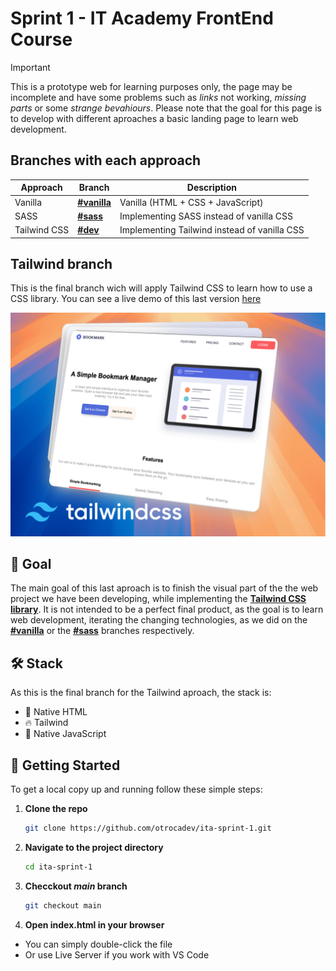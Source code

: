 # Sprint 1 - IT Academy FrontEnd Course

> [!IMPORTANT]
> This is a prototype web for learning purposes only, the page may be incomplete and have some problems such as *links* not working, *missing parts* or some *strange bevahiours*. Please note that the goal for this page is to develop with different aproaches a basic landing page to learn web development.

## Branches with each approach

| Approach     | Branch    | Description                                  |
|--------------|-----------|----------------------------------------------|
| Vanilla      | **[#vanilla](https://github.com/otrocadev/ita-sprint-1/tree/vanilla)**  | Vanilla (HTML + CSS + JavaScript)            |
| SASS         | **[#sass](https://github.com/otrocadev/ita-sprint-1/tree/sass)**     | Implementing SASS instead of vanilla CSS     |
| Tailwind CSS | **[#dev](https://github.com/otrocadev/ita-sprint-1/tree/dev)**  | Implementing Tailwind instead of vanilla CSS |

## Tailwind branch

This is the final branch wich will apply Tailwind CSS to learn how to use a CSS library. You can see a live demo of this last version [here](https://ita-sprint-1.vercel.app/)

![Tailwind aproach](assets/img/screenshoot-tailwind.png)

## 🎯 Goal

The main goal of this last aproach is to finish the visual part of the the web project we have been developing, while implementing the [**Tailwind CSS library**](https://tailwindcss.com/). It is not intended to be a perfect final product, as the goal is to learn web development, iterating the changing technologies, as we did on the **[#vanilla](https://github.com/otrocadev/ita-sprint-1/tree/vanilla)** or the **[#sass](https://github.com/otrocadev/ita-sprint-1/tree/sass)** branches respectively.

## 🛠️ Stack

As this is the final branch for the Tailwind aproach, the stack is:

- 📝 Native HTML
- 🔥 Tailwind
- 💚 Native JavaScript

## 🚀 Getting Started

To get a local copy up and running follow these simple steps:

1. **Clone the repo**
   ```bash
   git clone https://github.com/otrocadev/ita-sprint-1.git
   ```
2. **Navigate to the project directory**
   ```bash
   cd ita-sprint-1
   ```
3. **Checckout *main* branch**
   ```bash
   git checkout main
   ```
4.	**Open index.html in your browser**
-	You can simply double-click the file
-	Or use Live Server if you work with VS Code
